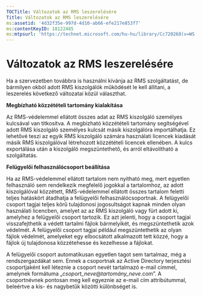 ```yaml
---
TOCTitle: Változatok az RMS leszerelésére
Title: Változatok az RMS leszerelésére
ms:assetid: '4d32f35e-997d-4d10-ab66-efe217e853f7'
ms:contentKeyID: 18122485
ms:mtpsurl: 'https://technet.microsoft.com/hu-hu/library/Cc720268(v=WS.10)'
---
```


Változatok az RMS leszerelésére
===============================

Ha a szervezetben továbbra is használni kívánja az RMS szolgáltatást, de bármilyen okból adott RMS kiszolgálók működését le kell állítani, a leszerelés következő változatai közül választhat.

**Megbízható közzétételi tartomány kialakítása**

Az RMS-védelemmel ellátott összes adat az RMS kiszolgáló személyes kulcsával van titkosítva. A megbízható közzétételi tartomány segítségével adott RMS kiszolgáló személyes kulcsát másik kiszolgálóra importálhatja. Ez lehetővé teszi az egyik RMS kiszolgáló számára használati licencek kiadását másik RMS kiszolgálóval létrehozott közzétételi licencek ellenében. A kulcs exportálása után a kiszolgáló megszüntethető, és arról eltávolítható a szolgáltatás.

**Felügyelői felhasználócsoport beállítása**

Ha az RMS-védelemmel ellátott tartalom nem nyitható meg, mert egyetlen felhasználó sem rendelkezik megfelelő jogokkal a tartalomhoz, az adott kiszolgálóval közzétett, RMS-védelemmel ellátott összes tartalom feletti teljes hatáskört átadhatja a felügyelői felhasználócsoportnak. A felügyelői csoport tagjai teljes körű tulajdonosi jogosultságot kapnak minden olyan használati licencben, amelyet az az RMS kiszolgáló vagy fürt adott ki, amelyhez a felügyelői csoport tartozik. Ez azt jelenti, hogy a csoport tagjai visszafejthetik a védett tartalmi fájlok bármelyikét, és megszüntethetik azok védelmét. A felügyelői csoport tagjai például megszüntethetik az olyan fájlok védelmét, amelyeket egy elbocsátott alkalmazott tett közzé, hogy a fájlok új tulajdonosa közzétehesse és kezelhesse a fájlokat.

A felügyelői csoport automatikusan egyetlen tagot sem tartalmaz, még a rendszergazdákat sem. Ennek a csoportnak az Active Directory terjesztési csoportjaként kell léteznie a csoport nevét tartalmazó e-mail címmel, amelynek formátuma „*csoport\_neve*@*tartomány\_neve*.com”. A csoportnévnek pontosan meg kell egyeznie az e-mail cím attribútummal, beleértve a kis- és nagybetűk közötti különbséget is.
